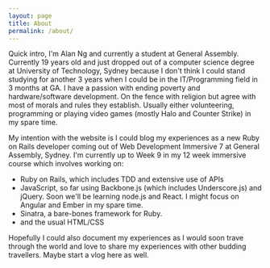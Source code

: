 ```yaml
---
layout: page
title: About
permalink: /about/
---
```

Quick intro, I'm Alan Ng and currently a student at General Assembly. Currently 19 years old and just dropped out of a computer science degree at University of Technology, Sydney because I don't think I could stand studying for another 3 years when I could be in the IT/Programming field in 3 months at GA. I have a passion with ending poverty and hardware/software development. On the fence with religion but agree with most of morals and rules they establish. Usually either volunteering, programming or playing video games (mostly Halo and Counter Strike) in my spare time.

My intention with the website is I could blog my experiences as a new Ruby on Rails developer coming out of Web Development Immersive 7 at General Assembly, Sydney. I'm currently up to Week 9 in my 12 week immersive course which involves working on:

  * Ruby on Rails, which includes TDD and extensive use of APIs
  * JavaScript, so far using Backbone.js (which includes Underscore.js) and jQuery. Soon we'll be learning node.js and React. I might focus on Angular and Ember in my spare time.
  * Sinatra, a bare-bones framework for Ruby.
  * and the usual HTML/CSS

Hopefully I could also document my experiences as I would soon trave through the world and love to share my experiences with other budding travellers. Maybe start a vlog here as well.